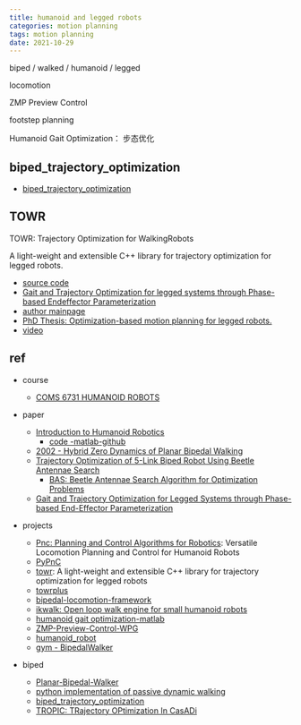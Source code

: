 ```yaml
---
title: humanoid and legged robots
categories: motion planning
tags: motion planning
date: 2021-10-29
---
```


biped / walked / humanoid / legged

locomotion

ZMP Preview Control

footstep planning

Humanoid Gait Optimization： 步态优化

## biped_trajectory_optimization

- [biped_trajectory_optimization](https://github.com/IvLabs/biped_trajectory_optimization)

## TOWR

TOWR: Trajectory Optimization for WalkingRobots

A light-weight and extensible C++ library for trajectory optimization for legged robots.

- [source code](https://github.com/ethz-adrl/towr)
- [Gait and Trajectory Optimization for legged systems through Phase-based Endeffector Parameterization](http://www.adrlab.org/archive/18-ral-winkler.pdf)
- [author mainpage](https://www.alex-winkler.com/)
- [PhD Thesis: Optimization-based motion planning for legged robots.]()
- [video](https://www.youtube.com/watch?v=KhWuLvb934g)

## ref

- course
    - [COMS 6731 HUMANOID ROBOTS](http://www.cs.columbia.edu/~allen/S19/)

- paper
    - [Introduction to Humanoid Robotics]()
        - [code -matlab-github](https://github.com/s-kajita/IntroductionToHumanoidRobotics)
    - [2002 - Hybrid Zero Dynamics of Planar Bipedal Walking](http://web.eecs.umich.edu/~grizzle/papers/Grizzle_Westervelt_HZD_IsidoriFest.pdf)
    - [Trajectory Optimization of 5-Link Biped Robot Using Beetle Antennae Search](https://ieeexplore.ieee.org/document/9365690)
        - [BAS: Beetle Antennae Search Algorithm for Optimization Problems](https://arxiv.org/abs/1710.10724)
    - [Gait and Trajectory Optimization for Legged Systems through Phase-based End-Effector Parameterization](http://www.adrlab.org/archive/18-ral-winkler.pdf)

- projects
    - [Pnc: Planning and Control Algorithms for Robotics](https://github.com/junhyeokahn/PnC): Versatile Locomotion Planning and Control for Humanoid Robots
    - [PyPnC](https://github.com/junhyeokahn/PyPnC)
    - [towr](https://github.com/ethz-adrl/towr): A light-weight and extensible C++ library for trajectory optimization for legged robots
    - [towrplus](https://github.com/junhyeokahn/towr_plus)
    - [bipedal-locomotion-framework](https://ami-iit.github.io/bipedal-locomotion-framework/index.html)
    - [ikwalk: Open loop walk engine for small humanoid robots](https://github.com/Rhoban/IKWalk)
    - [humanoid gait optimization-matlab](https://github.com/felipheggaliza/HumanoidGaitOptimization)
    - [ZMP-Preview-Control-WPG](https://github.com/ekorudiawan/ZMP-Preview-Control-WPG)
    - [humanoid_robot](https://github.com/neka-nat/humanoid_robot)
    - [gym - BipedalWalker](https://github.com/openai/gym/wiki/BipedalWalker-v2)
- biped 
    - [Planar-Bipedal-Walker](https://github.com/YongxinJackGuo/Planar-Bipedal-Walker)
    - [python implementation of passive dynamic walking](https://github.com/hope-yao/Bipedal)
    - [biped_trajectory_optimization](https://github.com/IvLabs/biped_trajectory_optimization)
    - [TROPIC: TRajectory OPtimization In CasADi](https://github.com/fevrem/TROPIC)
